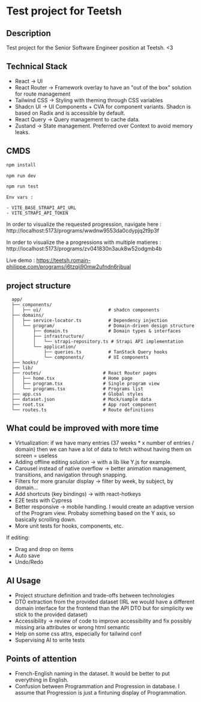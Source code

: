 # Test project for Teetsh

## Description

Test project for the Senior Software Engineer position at Teetsh. <3

## Technical Stack

- React -> UI
- React Router -> Framework overlay to have an "out of the box" solution for route management
- Tailwind CSS -> Styling with theming through CSS variables
- Shadcn UI -> UI Components + CVA for component variants. Shadcn is based on Radix and is accessible by default.
- React Query -> Query management to cache data.
- Zustand -> State management. Preferred over Context to avoid memory leaks.

## CMDS

```bash
npm install
```

```bash
npm run dev
```

```bash
npm run test
```

```
Env vars :

- VITE_BASE_STRAPI_API_URL
- VITE_STRAPI_API_TOKEN
```

In order to visualize the requested progression, navigate here : http://localhost:5173/programs/wwdnw9553da0cdypjq2t9p3f

In order to visualize the a progressions with multiple matieres : http://localhost:5173/programs/zv041830n3auk8w52odgmb4b

Live demo : https://teetsh.romain-philippe.com/programs/i6tzqij90mw2ufndn6rjbual

## project structure

```
  app/
  ├── components/
  │   ├── ui/                         # shadcn components
  ├── domains/
  │   ├── service-locator.ts          # Dependency injection
  │   └── program/                    # Domain-driven design structure
  │       ├── domain.ts               # Domain types & interfaces
  │       ├── infrastructure/
  │       │   └── strapi-repository.ts # Strapi API implementation
  │       └── application/
  │           ├── queries.ts          # TanStack Query hooks
  │           └── components/         # UI components
  ├── hooks/
  ├── lib/
  ├── routes/                       # React Router pages
  │   ├── home.tsx                  # Home page
  │   ├── program.tsx               # Single program view
  │   └── programs.tsx              # Programs list
  ├── app.css                       # Global styles
  ├── dataset.json                  # Mock/sample data
  ├── root.tsx                      # App root component
  └── routes.ts                     # Route definitions

```

## What could be improved with more time

- Virtualization: if we have many entries (37 weeks \* x number of entries / domain) then we can have a lot of data to fetch without having them on screen = useless
- Adding offline editing solution -> with a lib like Y.js for example.
- Carousel instead of native overflow -> better animation management, transitions, and navigation through snapping.
- Filters for more granular display -> filter by week, by subject, by domain...
- Add shortcuts (key bindings) -> with react-hotkeys
- E2E tests with Cypress
- Better responsive -> mobile handling. I would create an adaptive version of the Program view. Probaby something based on the Y axis, so basically scrolling down.
- More unit tests for hooks, components, etc.

If editing:

- Drag and drop on items
- Auto save
- Undo/Redo

## AI Usage

- Project structure definition and trade-offs between technologies
- DTO extraction from the provided dataset (IRL we would have a different domain interface for the frontend than the API DTO but for simplicity we stick to the provided dataset)
- Accessibility -> review of code to improve accessibility and fix possibly missing aria attributes or wrong html semantic
- Help on some css attrs, especially for tailwind conf
- Supervising AI to write tests

## Points of attention

- French-English naming in the dataset. It would be better to put everything in English.
- Confusion between Programmation and Progression in database. I assume that Progression is just a fintuning display of Programmation.
